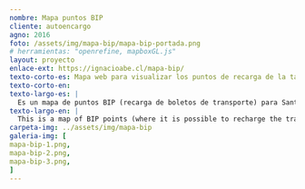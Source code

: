```yaml
---
nombre: Mapa puntos BIP
cliente: autoencargo
agno: 2016
foto: /assets/img/mapa-bip/mapa-bip-portada.png
# herramientas: "openrefine, mapboxGL.js"
layout: proyecto
enlace-ext: https://ignacioabe.cl/mapa-bip/
texto-corto-es: Mapa web para visualizar los puntos de recarga de la tarjeta BIP en Santiago, a falta de una alternativa oficial.
texto-corto-en:
texto-largo-es: |
  Es un mapa de puntos BIP (recarga de boletos de transporte) para Santiago, ya que la [alternativa oficial](https://www.tarjetabip.cl/donde-puedo-cargar.php) no tiene mapas y sólo llega a un nivel de detalle por comuna, sin que el usuario pueda buscar el punto más cercano a su ubicación.
texto-largo-en: |
  This is a map of BIP points (where it is possible to recharge the transport card) Santiago, as the [official version](https://www.tarjetabip.cl/donde-puedo-cargar.php) does not have maps and only reaches to a municipal detail level, without allowing the user to actually search for a point close to his location.
carpeta-img: ../assets/img/mapa-bip
galeria-img: [
mapa-bip-1.png,
mapa-bip-2.png,
mapa-bip-3.png,
]
---
```


